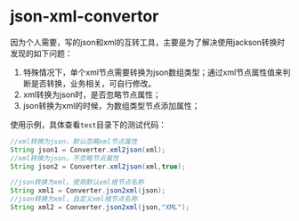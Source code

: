 # json-xml-convertor

因为个人需要，写的json和xml的互转工具，主要是为了解决使用jackson转换时发现的如下问题：

1. 特殊情况下，单个xml节点需要转换为json数组类型；通过xml节点属性值来判断是否转换，业务相关，可自行修改。
2. xml转换为json时，是否忽略节点属性；
3. json转换为xml的时候，为数组类型节点添加属性；

使用示例，具体查看`test`目录下的测试代码：

```java
//xml转换为json，默认忽略xml节点属性
String json1 = Converter.xml2json(xml);
//xml转换为json，不忽略节点属性
String json2 = Converter.xml2json(xml,true);
```

```java
//json转换为xml，使用默认xml根节点名称
String xml1 = Converter.json2xml(json);
//json转换为xml，自定义xml根节点名称
String xml2 = Converter.json2xml(json,"XML");
```

